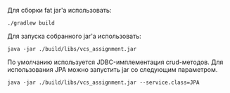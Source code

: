Для сборки fat jar'а использовать:

`./gradlew build`

Для запуска собранного jar'а использовать:

`java -jar ./build/libs/vcs_assignment.jar`

По умолчанию используется JDBC-имплементация crud-методов. Для использования JPA можно запустить jar со следующим параметром.

`java -jar ./build/libs/vcs_assignment.jar --service.class=JPA`
